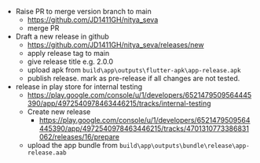 - Raise PR to merge version branch to main
    - https://github.com/JD1411GH/nitya_seva
    - merge PR
- Draft a new release in github
    - https://github.com/JD1411GH/nitya_seva/releases/new
    - apply release tag to main
    - give release title e.g. 2.0.0
    - upload apk from `build\app\outputs\flutter-apk\app-release.apk`
    - publish release. mark as pre-release if all changes are not tested.
- release in play store for internal testing
    - https://play.google.com/console/u/1/developers/6521479509564445390/app/4972540978463446215/tracks/internal-testing
    - Create new release
        - https://play.google.com/console/u/1/developers/6521479509564445390/app/4972540978463446215/tracks/4701310773386831062/releases/16/prepare
    - upload the app bundle from `build\app\outputs\bundle\release\app-release.aab`


